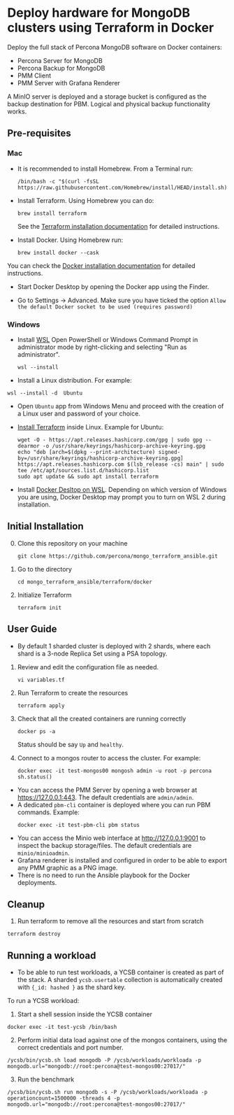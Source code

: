 # Deploy hardware for MongoDB clusters using Terraform in Docker

Deploy the full stack of Percona MongoDB software on Docker containers:

- Percona Server for MongoDB
- Percona Backup for MongoDB
- PMM Client
- PMM Server with Grafana Renderer

A MinIO server is deployed and a storage bucket is configured as the backup destination for PBM. Logical and physical backup functionality works. 

## Pre-requisites

### Mac

- It is recommended to install Homebrew. From a Terminal run:
  
  ```
  /bin/bash -c "$(curl -fsSL https://raw.githubusercontent.com/Homebrew/install/HEAD/install.sh)"
  ```

- Install Terraform. Using Homebrew you can do:
  
  ```
  brew install terraform
  ```
  
  See the [Terraform installation documentation](https://developer.hashicorp.com/terraform/tutorials/aws-get-started/install-cli#install-terraform) for detailed instructions.

- Install Docker. Using Homebrew run:
  
  ```
  brew install docker --cask
  ```

You can check the [Docker installation documentation](https://docs.docker.com/engine/install/) for detailed instructions.

- Start Docker Desktop by opening the Docker app using the Finder.

- Go to Settings -> Advanced. Make sure you have ticked the option `Allow the default Docker socket to be used (requires password)`

### Windows

- Install [WSL](https://learn.microsoft.com/en-us/windows/wsl/install)
  Open PowerShell or Windows Command Prompt in administrator mode by right-clicking and selecting "Run as administrator".

  ```
  wsl --install
  ```

- Install a Linux distribution. For example:
```
wsl --install -d  Ubuntu
```

- Open `Ubuntu` app from Windows Menu and proceed with the creation of a Linux user and password of your choice.

- [Install Terraform](https://developer.hashicorp.com/terraform/install) inside Linux. Example for Ubuntu:

  ```
  wget -O - https://apt.releases.hashicorp.com/gpg | sudo gpg --dearmor -o /usr/share/keyrings/hashicorp-archive-keyring.gpg
  echo "deb [arch=$(dpkg --print-architecture) signed-by=/usr/share/keyrings/hashicorp-archive-keyring.gpg] https://apt.releases.hashicorp.com $(lsb_release -cs) main" | sudo tee /etc/apt/sources.list.d/hashicorp.list
  sudo apt update && sudo apt install terraform
  ```

- Install [Docker Desltop on WSL](https://docs.docker.com/desktop/features/wsl/#turn-on-docker-desktop-wsl-2). Depending on which version of Windows you are using, Docker Desktop may prompt you to turn on WSL 2 during installation.


## Initial Installation

0. Clone this repository on your machine

    ```
    git clone https://github.com/percona/mongo_terraform_ansible.git
    ```

1. Go to the directory
    
    ```
    cd mongo_terraform_ansible/terraform/docker
    ```

1. Initialize Terraform 

    ```
    terraform init
    ```

## User Guide

- By default 1 sharded cluster is deployed with 2 shards, where each shard is a 3-node Replica Set using a PSA topology.

1. Review and edit the configuration file as needed.


    ```
    vi variables.tf
    ```

2. Run Terraform to create the resources

    ```
    terraform apply
    ``` 

3. Check that all the created containers are running correctly

    ```
    docker ps -a
    ```
    Status should be say `Up` and `healthy`.

4. Connect to a mongos router to access the cluster. For example:

    ```
    docker exec -it test-mongos00 mongosh admin -u root -p percona
    sh.status()
    ```

- You can access the PMM Server by opening a web browser at https://127.0.0.1:443. The default credentials are `admin/admin`.
- A dedicated `pbm-cli` container is deployed where you can run PBM commands. Example:
  ```
  docker exec -it test-pbm-cli pbm status
  ```
- You can access the Minio web interface at http://127.0.0.1:9001 to inspect the backup storage/files. The default credentials are `minio/minioadmin`.
- Grafana renderer is installed and configured in order to be able to export any PMM graphic as a PNG image.
- There is no need to run the Ansible playbook for the Docker deployments.


## Cleanup

1. Run terraform to remove all the resources and start from scratch
  ```
  terraform destroy
  ```

## Running a workload

- To be able to run test workloads, a YCSB container is created as part of the stack. A sharded `ycsb.usertable` collection is automatically created with `{_id: hashed }` as the shard key. 

To run a YCSB workload:

1. Start a shell session inside the YCSB container
```
docker exec -it test-ycsb /bin/bash
```

2. Perform initial data load against one of the mongos containers, using the correct credentials and port number.
```
/ycsb/bin/ycsb.sh load mongodb -P /ycsb/workloads/workloada -p mongodb.url="mongodb://root:percona@test-mongos00:27017/"
```

3. Run the benchmark
```
/ycsb/bin/ycsb.sh run mongodb -s -P /ycsb/workloads/workloada -p operationcount=1500000 -threads 4 -p mongodb.url="mongodb://root:percona@test-mongos00:27017/"
```